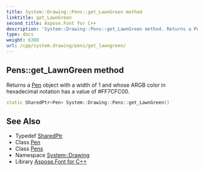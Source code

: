 ```yaml
---
title: System::Drawing::Pens::get_LawnGreen method
linktitle: get_LawnGreen
second_title: Aspose.Font for C++
description: 'System::Drawing::Pens::get_LawnGreen method. Returns a Pen object with a width of 1 and whose ARGB color in hexadecimal notation has a value of #FF7CFC00 in C++.'
type: docs
weight: 6300
url: /cpp/system.drawing/pens/get_lawngreen/
---
```

## Pens::get_LawnGreen method


Returns a [Pen](../../pen/) object with a width of 1 and whose ARGB color in hexadecimal notation has a value of #FF7CFC00.

```cpp
static SharedPtr<Pen> System::Drawing::Pens::get_LawnGreen()
```

## See Also

* Typedef [SharedPtr](../../../system/sharedptr/)
* Class [Pen](../../pen/)
* Class [Pens](../)
* Namespace [System::Drawing](../../)
* Library [Aspose.Font for C++](../../../)

